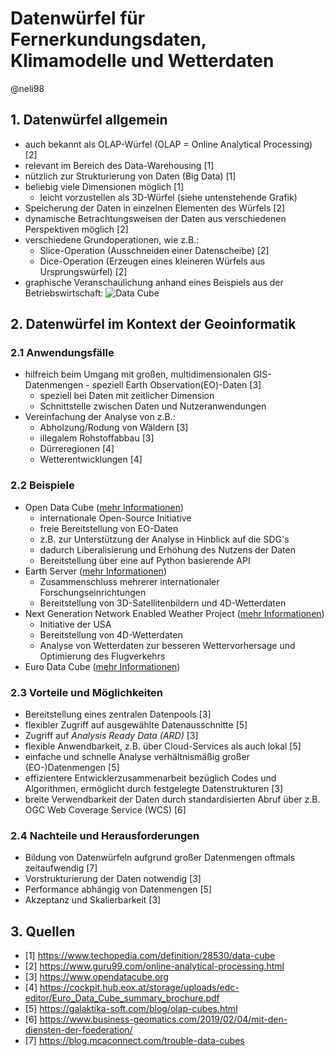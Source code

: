 # Datenwürfel für Fernerkundungsdaten, Klimamodelle und Wetterdaten
@neli98

## 1. Datenwürfel allgemein
* auch bekannt als OLAP-Würfel (OLAP = Online Analytical Processing) [2]
* relevant im Bereich des Data-Warehousing [1]
* nützlich zur Strukturierung von Daten (Big Data) [1]
* beliebig viele Dimensionen möglich [1]
  * leicht vorzustellen als 3D-Würfel (siehe untenstehende Grafik)
* Speicherung der Daten in einzelnen Elementen des Würfels [2]
* dynamische Betrachtungsweisen der Daten aus verschiedenen Perspektiven möglich [2]
* verschiedene Grundoperationen, wie z.B.:
  * Slice-Operation (Ausschneiden einer Datenscheibe) [2]
  * Dice-Operation (Erzeugen eines kleineren Würfels aus Ursprungswürfel) [2]
* graphische Veranschaulichung anhand eines Beispiels aus der Betriebswirtschaft:
![Data Cube](https://images.tecchannel.de/bdb/362924/840x473.jpg)


## 2. Datenwürfel im Kontext der Geoinformatik

### 2.1 Anwendungsfälle
* hilfreich beim Umgang mit großen, multidimensionalen GIS-Datenmengen - speziell Earth Observation(EO)-Daten [3]
  * speziell bei Daten mit zeitlicher Dimension
  * Schnittstelle zwischen Daten und Nutzeranwendungen
* Vereinfachung der Analyse von z.B.:
  * Abholzung/Rodung von Wäldern [3]
  * illegalem Rohstoffabbau [3]
  * Dürreregionen [4]
  * Wetterentwicklungen [4]


### 2.2 Beispiele
* Open Data Cube ([mehr Informationen](https://www.opendatacube.org))
  * internationale Open-Source Initiative
  * freie Bereitstellung von EO-Daten
   * z.B. zur Unterstützung der Analyse in Hinblick auf die SDG's
   * dadurch Liberalisierung und Erhöhung des Nutzens der Daten
   * Bereitstellung über eine auf Python basierende API
* Earth Server ([mehr Informationen](https://www.earthserver.eu))
  * Zusammenschluss mehrerer internationaler Forschungseinrichtungen
  * Bereitstellung von 3D-Satellitenbildern und 4D-Wetterdaten
* Next Generation Network Enabled Weather Project ([mehr Informationen](https://en.wikipedia.org/wiki/Next_Generation_Network_Enabled_Weather))
  * Initiative der USA
  * Bereitstellung von 4D-Wetterdaten
  * Analyse von Wetterdaten zur besseren Wettervorhersage und Optimierung des Flugverkehrs
* Euro Data Cube ([mehr Informationen](https://eurodatacube.com/#features))



### 2.3 Vorteile und Möglichkeiten
* Bereitstellung eines zentralen Datenpools [3]
* flexibler Zugriff auf ausgewählte Datenausschnitte [5]
* Zugriff auf *Analysis Ready Data (ARD)* [3]
* flexible Anwendbarkeit, z.B. über Cloud-Services als auch lokal [5]
* einfache und schnelle Analyse verhältnismäßig großer (EO-)Datenmengen [5]
* effizientere Entwicklerzusammenarbeit bezüglich Codes und Algorithmen, ermöglicht durch festgelegte Datenstrukturen [3]
* breite Verwendbarkeit der Daten durch standardisierten Abruf über z.B. OGC Web Coverage Service (WCS) [6]


### 2.4 Nachteile und Herausforderungen
* Bildung von Datenwürfeln aufgrund großer Datenmengen oftmals zeitaufwendig [7]
* Vorstrukturierung der Daten notwendig [3]
* Performance abhängig von Datenmengen [5]
* Akzeptanz und Skalierbarkeit [3]


## 3. Quellen

* [1] https://www.techopedia.com/definition/28530/data-cube
* [2] https://www.guru99.com/online-analytical-processing.html
* [3] https://www.opendatacube.org
* [4] https://cockpit.hub.eox.at/storage/uploads/edc-editor/Euro_Data_Cube_summary_brochure.pdf
* [5] https://galaktika-soft.com/blog/olap-cubes.html
* [6] https://www.business-geomatics.com/2019/02/04/mit-den-diensten-der-foederation/
* [7] https://blog.mcaconnect.com/trouble-data-cubes
